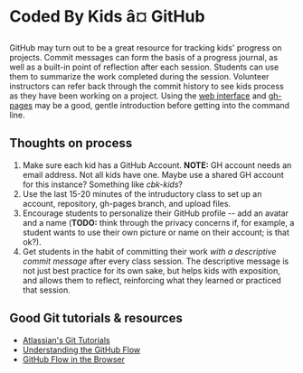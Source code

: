 # Coded By Kids â¤ GitHub

GitHub may turn out to be a great resource for tracking kids' progress on projects. Commit messages can form the basis of a progress journal, as well as a built-in point of reflection after each session. Students can use them to summarize the work completed during the session. Volunteer instructors can refer back through the commit history to see kids process as they have been working on a project. Using the [web interface](https://help.github.com/articles/github-flow-in-the-browser/) and [gh-pages](https://pages.github.com/) may be a good, gentle introduction before getting into the command line.

Thoughts on process
-------------------
1. Make sure each kid has a GitHub Account. **NOTE:** GH account needs an email address. Not all kids have one. Maybe use a shared GH account for this instance? Something like *cbk-kids*?
2. Use the last 15-20 minutes of the intruductory class to set up an account, repository, gh-pages branch, and upload files.
3. Encourage students to personalize their GitHub profile -- add an avatar and a name (**TODO:** think through the privacy concerns if, for example, a student wants to use their own picture or name on their account; is that ok?).
4. Get students in the habit of committing their work *with a descriptive commit message* after every class session. The descriptive message is not just best practice for its own sake, but helps kids with exposition, and allows them to reflect, reinforcing what they learned or practiced that session.

Good Git tutorials & resources
------------------------------
* [Atlassian's Git Tutorials](https://www.atlassian.com/git/tutorials)
* [Understanding the GitHub Flow](https://guides.github.com/introduction/flow/)
* [GitHub Flow in the Browser](https://help.github.com/articles/github-flow-in-the-browser/)
